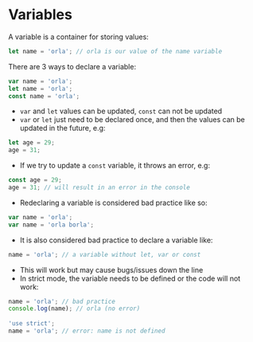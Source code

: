 # Variables

A variable is a container for storing values:

```javascript
let name = 'orla'; // orla is our value of the name variable

```

There are 3 ways to declare a variable:

```javascript
var name = 'orla'; 
let name = 'orla';
const name = 'orla';
```

* ```var``` and ```let``` values can be updated, ```const``` can not be updated
* ```var``` or ```let``` just need to be declared once, and then the values can be updated in the future, e.g:

```javascript
let age = 29;
age = 31;
```

* If we try to update a ```const``` variable, it throws an error, e.g:

```javascript
const age = 29;
age = 31; // will result in an error in the console
```
* Redeclaring a variable is considered bad practice like so:
```javascript
var name = 'orla';
var name = 'orla borla';
```

* It is also considered bad practice to declare a variable like:
```javascript
name = 'orla'; // a variable without let, var or const
```
* This will work but may cause bugs/issues down the line
* In strict mode, the variable needs to be defined or the code will not work:
```javascript 
name = 'orla'; // bad practice
console.log(name); // orla (no error) 
  
'use strict';
name = 'orla'; // error: name is not defined
  ```